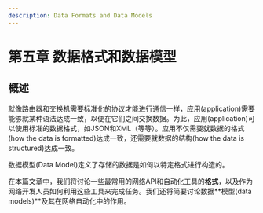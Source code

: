```yaml
---
description: Data Formats and Data Models
---
```


# 第五章 数据格式和数据模型

## 概述

就像路由器和交换机需要标准化的协议才能进行通信一样，应用\(application\)需要能够就某种语法达成一致，以便在它们之间交换数据。为此，应用\(application\)可以使用标准的数据格式，如JSON和XML（等等）。应用不仅需要就数据的格式\(how the data is formatted\)达成一致，还需要就数据的结构\(how the data is structured\)达成一致。

数据模型\(Data Model\)定义了存储的数据是如何以特定格式进行构造的。

在本篇文章中，我们将讨论一些最常用的网络API和自动化工具的**格式**，以及作为网络开发人员如何利用这些工具来完成任务。我们还将简要讨论数据\*\*模型\(data models\)\*\*及其在网络自动化中的作用。

